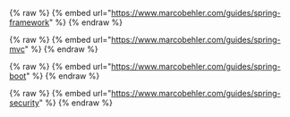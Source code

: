 {% raw %} {% embed url="https://www.marcobehler.com/guides/spring-framework" %} {% endraw %}

{% raw %} {% embed url="https://www.marcobehler.com/guides/spring-mvc" %} {% endraw %}

{% raw %} {% embed url="https://www.marcobehler.com/guides/spring-boot" %} {% endraw %}

{% raw %} {% embed url="https://www.marcobehler.com/guides/spring-security" %} {% endraw %}